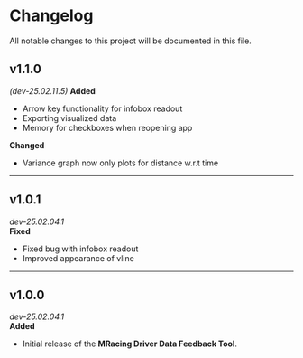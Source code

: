# Changelog  

All notable changes to this project will be documented in this file.  

## v1.1.0
*(dev-25.02.11.5)*
**Added**
- Arrow key functionality for infobox readout
- Exporting visualized data
- Memory for checkboxes when reopening app

**Changed**
- Variance graph now only plots for distance w.r.t time

---

## v1.0.1
*dev-25.02.04.1*  
**Fixed**
- Fixed bug with infobox readout 
- Improved appearance of vline

---

## v1.0.0
*dev-25.02.04.1*  
**Added**
- Initial release of the **MRacing Driver Data Feedback Tool**.
